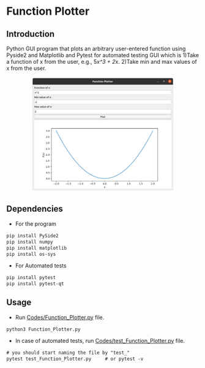 # Function Plotter

## Introduction
Python GUI program that plots an arbitrary user-entered function using Pyside2 and Matplotlib
and Pytest for automated testing
GUI which is 1)Take a function of x from the user, e.g., 5*x^3 + 2*x.
             2)Take min and max values of x from the user.

<p align="center">
  <img height="300" src="Imgs/example0.png">
</p>

## Dependencies
* For the program 
```python3
pip install PySide2
pip install numpy
pip install matplotlib
pip install os-sys
```
* For Automated tests
```python3
pip install pytest
pip install pytest-qt
```

## Usage

* Run [Codes/Function_Plotter.py](Codes/Function_Plotter.py) file.
```python3
python3 Function_Plotter.py
```
* In case of automated tests, run [Codes/test_Function_Plotter.py](Codes/test_Function_Plotter.py) file.
```python3
# you should start naming the file by "test_"
pytest test_Function_Plotter.py     # or pytest -v
```
